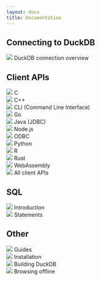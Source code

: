 ```yaml
---
layout: docu
title: Documentation
---
```


## Connecting to DuckDB

<div class="box-link-wrapper">
    <div class="box-link half-width">
        <a href="{% link docs/preview/connect/overview.md %}"></a>
        <span class="symbol"><img src="{% link images/icons/link.svg %}"></span>
        <span>DuckDB connection overview</span>
        <span class="chevron"></span>
    </div>
</div>

## Client APIs

<div class="box-link-wrapper">
    <div class="box-link half-width">
        <a href="{% link docs/preview/clients/c/overview.md %}"></a>
        <span class="symbol"><img src="{% link images/icons/c.svg %}"></span>
        <span>C</span>
        <span class="chevron"></span>
    </div>
    <div class="box-link half-width">
        <a href="{% link docs/preview/clients/cpp.md %}"></a>
        <span class="symbol"><img src="{% link images/icons/cpp.svg %}"></span>
        <span>C++</span>
        <span class="chevron"></span>
    </div>
    <div class="box-link half-width">
        <a href="{% link docs/preview/clients/cli/overview.md %}"></a>
        <span class="symbol"><img src="{% link images/icons/cli.svg %}"></span>
        <span>CLI (Command Line Interface)</span>
        <span class="chevron"></span>
    </div>
    <div class="box-link half-width">
        <a href="{% link docs/preview/clients/go.md %}"></a>
        <span class="symbol"><img src="{% link images/icons/go.svg %}"></span>
        <span>Go</span>
        <span class="chevron"></span>
    </div>
    <div class="box-link half-width">
        <a href="{% link docs/preview/clients/java.md %}"></a>
        <span class="symbol"><img src="{% link images/icons/java.svg %}"></span>
        <span>Java (JDBC)</span>
        <span class="chevron"></span>
    </div>
    <div class="box-link half-width">
        <a href="{% link docs/preview/clients/node_neo/overview.md %}"></a>
        <span class="symbol"><img src="{% link images/icons/nodejs.svg %}"></span>
        <span>Node.js</span>
        <span class="chevron"></span>
    </div>
    <div class="box-link half-width">
        <a href="{% link docs/preview/clients/odbc/overview.md %}"></a>
        <span class="symbol"><img src="{% link images/icons/odbc.svg %}"></span>
        <span>ODBC</span>
        <span class="chevron"></span>
    </div>
    <div class="box-link half-width">
        <a href="{% link docs/preview/clients/python/overview.md %}"></a>
        <span class="symbol"><img src="{% link images/icons/python.svg %}"></span>
        <span>Python</span>
        <span class="chevron"></span>
    </div>
    <div class="box-link half-width">
        <a href="{% link docs/preview/clients/r.md %}"></a>
        <span class="symbol"><img src="{% link images/icons/r.svg %}"></span>
        <span>R</span>
        <span class="chevron"></span>
    </div>
    <div class="box-link half-width">
        <a href="{% link docs/preview/clients/rust.md %}"></a>
        <span class="symbol"><img src="{% link images/icons/rust.svg %}"></span>
        <span>Rust</span>
        <span class="chevron"></span>
    </div>
    <div class="box-link half-width">
        <a href="{% link docs/preview/clients/wasm/overview.md %}"></a>
        <span class="symbol"><img src="{% link images/icons/webassembly.svg %}"></span>
        <span>WebAssembly</span>
        <span class="chevron"></span>
    </div>
    <div class="box-link half-width">
        <a href="{% link docs/preview/clients/overview.md %}"></a>
        <span class="symbol"><img src="{% link images/icons/doc.svg %}"></span>
        <span>All client APIs</span>
        <span class="chevron"></span>
    </div>
</div>

## SQL

<div class="box-link-wrapper">
    <div class="box-link half-width">
        <a href="{% link docs/preview/sql/introduction.md %}"></a>
        <span class="symbol"><img src="{% link images/icons/doc.svg %}"></span>
        <span>Introduction</span>
        <span class="chevron"></span>
    </div>
    <div class="box-link half-width">
        <a href="{% link docs/preview/sql/statements/overview.md %}"></a>
        <span class="symbol"><img src="{% link images/icons/attention.svg %}"></span>
        <span>Statements</span>
        <span class="chevron"></span>
    </div>
</div>

## Other

<div class="box-link-wrapper">
    <div class="box-link half-width">
        <a href="{% link docs/preview/guides/overview.md %}"></a>
        <span class="symbol"><img src="{% link images/icons/folder.svg %}"></span>
        <span>Guides</span>
        <span class="chevron"></span>
    </div>
    <div class="box-link half-width">
        <a href="{% link install/index.html %}"></a>
        <span class="symbol"><img src="{% link images/icons/database.svg %}"></span>
        <span>Installation</span>
        <span class="chevron"></span>
    </div>
    <div class="box-link half-width">
        <a href="{% link docs/preview/dev/building/overview.md %}"></a>
        <span class="symbol"><img src="{% link images/icons/wrench.svg %}"></span>
        <span>Building DuckDB</span>
        <span class="chevron"></span>
    </div>
    <div class="box-link half-width">
        <a href="{% link docs/preview/guides/offline-copy.md %}"></a>
        <span class="symbol"><img src="{% link images/icons/doc.svg %}"></span>
        <span>Browsing offline</span>
        <span class="chevron"></span>
    </div>
</div>
